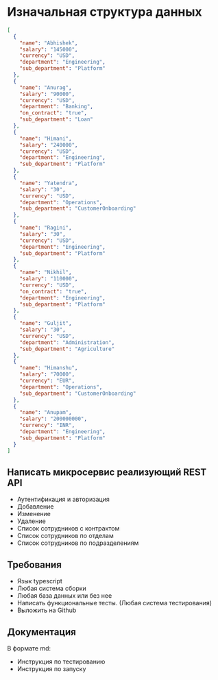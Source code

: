 # Изначальная структура данных

```json
[
  {
    "name": "Abhishek",
    "salary": "145000",
    "currency": "USD",
    "department": "Engineering",
    "sub_department": "Platform"
  },
  {
    "name": "Anurag",
    "salary": "90000",
    "currency": "USD",
    "department": "Banking",
    "on_contract": "true",
    "sub_department": "Loan"
  },
  {
    "name": "Himani",
    "salary": "240000",
    "currency": "USD",
    "department": "Engineering",
    "sub_department": "Platform"
  },
  {
    "name": "Yatendra",
    "salary": "30",
    "currency": "USD",
    "department": "Operations",
    "sub_department": "CustomerOnboarding"
  },
  {
    "name": "Ragini",
    "salary": "30",
    "currency": "USD",
    "department": "Engineering",
    "sub_department": "Platform"
  },
  {
    "name": "Nikhil",
    "salary": "110000",
    "currency": "USD",
    "on_contract": "true",
    "department": "Engineering",
    "sub_department": "Platform"
  },
  {
    "name": "Guljit",
    "salary": "30",
    "currency": "USD",
    "department": "Administration",
    "sub_department": "Agriculture"
  },
  {
    "name": "Himanshu",
    "salary": "70000",
    "currency": "EUR",
    "department": "Operations",
    "sub_department": "CustomerOnboarding"
  },
  {
    "name": "Anupam",
    "salary": "200000000",
    "currency": "INR",
    "department": "Engineering",
    "sub_department": "Platform"
  }
]
```

## Написать микросервис реализующий REST API

* Аутентификация и авторизация
* Добавление
* Изменение
* Удаление
* Список сотрудников с контрактом
* Список сотрудников по отделам
* Список сотрудников по подразделениям

## Требования
* Язык typescript
* Любая система сборки
* Любая база данных или без нее
* Написать функциональные тесты. (Любая система тестирования)
* Выложить на Github

## Документация

В формате md:
* Инструкция по тестированию 
* Инструкция по запуску